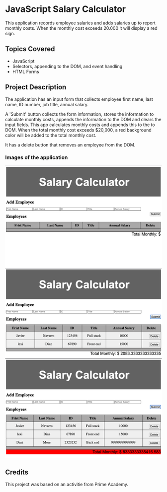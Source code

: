 
# JavaScript Salary Calculator

This application records employee salaries and adds salaries up to report monthly costs. When the monthly cost exceeds 20.000 it will display a red sign.

## Topics Covered
- JavaScript
- Selectors, appending to the DOM, and event handling
- HTML Forms

## Project Description

The application has an input form that collects employee first name, last name, ID number, job title, annual salary.

A 'Submit' button collects the form information, stores the information to calculate monthly costs, appends the information to the DOM and clears the input fields. This app calculates monthly costs and appends this to the to DOM. When the total monthly cost exceeds $20,000, a red background color will be added to the total monthly cost.

It has a delete button that removes an employee from the DOM.

### Images of the application

![Wireframe](baseCalculator.png)
![Wireframe](baseCalculatordata.png)
![Wireframe](baseCalculatordatared.png)

## Credits

This project was based on an activitie from Prime Academy.
